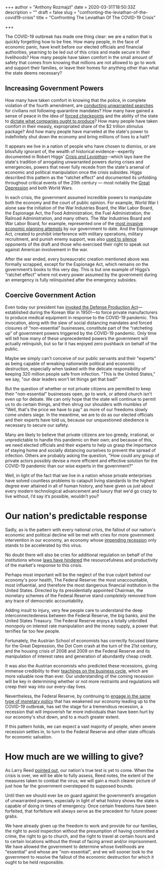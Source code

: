 +++
author = "Anthony Rozmajzl"
date = 2020-03-31T18:50:33Z
description = ""
draft = false
slug = "confronting-the-leviathan-of-the-covid19-crisis"
title = "Confronting The Leviathan Of The COVID-19 Crisis"

+++


The COVID-19 outbreak has made one thing clear: we are a nation that is quickly forgetting how to be free. How many people, in the face of economic panic, have knelt before our elected officials and financial authorities, yearning to be led out of this crisis and made secure in their livelihoods? How many people have taken comfort in the small amount of safety that comes from knowing that millions are not allowed to go to work and support their families, or leave their homes for anything other than what the state deems necessary? 

## Increasing Government Powers

How many have taken comfort in knowing that the police, in complete violation of the fourth amendment, are [conducting unwarranted searches](https://thefreethoughtproject.com/police-door-to-door-searches-new-yorkers/) for civilians not following quarantine mandates? How many have gained a sense of peace in the idea of [forced checkpoints](https://www.foxnews.com/us/florida-coronavirus-border-checkpoints-nyc-louisiana-self-quarantine-60-days-jail) and the ability of the state to [dictate what companies ought to produce](https://www.politico.com/news/2020/03/27/trump-slams-gm-over-ventilator-production-delays-costs-151885)? How many people have taken comfort in their measly, expropriated share of the $2 trillion stimulus package? And how many people have marveled at the state's power to indefinitely shut down the economy and bring millions of lives to a halt?

It appears we live in a nation of people who have chosen to dismiss, or are blissfully ignorant of, the wealth of historical evidence--expertly documented in Robert Higgs' [*Crisis and Leviathan*](https://www.amazon.com/Crisis-Leviathan-Government-Anniversary-Independent/dp/1598131117)--which lays bare the state's tradition of arrogating unwarranted powers during crises and emergencies, powers that never fully recede from the state's arsenal of economic and political manipulation once the crisis subsides. Higgs described this pattern as the “ratchet effect” and documented its unfolding throughout critical events of the 20th century &mdash; most notably the [Great Depression](https://fee.org/articles/what-caused-the-great-depression/) and both World Wars.

In each crisis, the government assumed incredible powers to manipulate both the economy and the court of public opinion. For example, World War I alone saw the initiation of the War Industries Board, the War Labor Board, the Espionage Act, the Food Administration, the Fuel Administration, the Railroad Administration, and many others. The War Industries Board and War Labor Board, for example, represented one of the [most invasive economic planning attempts](https://mises.org/library/war-collectivism-world-war-i) by our government to date. And the Espionage Act, created to prohibit interference with military operations, military recruitment, and punish enemy support, was also [used to silence](https://mises.org/power-market/repeal-espionage-act) opponents of the draft and those who exercised their right to speak out against American involvement in the war.

After the war ended, every bureaucratic creation mentioned above was formally scrapped, except for the Espionage Act, which remains on the government’s books to this very day. This is but one example of Higgs’s “ratchet effect” where not every power assumed by the government during an emergency is fully relinquished after the emergency subsides.

## Coercive Government Action

Even today our president has [invoked the Defense Production Act](https://www.cnn.com/2020/04/02/politics/defense-production-act-ventilator-supplies/index.html)—established during the Korean War in 1950!—to force private manufacturers to produce medical equipment in response to the COVID-19 pandemic. This invocation, along with the slew of social distancing mandates and forced closures of “non-essential” businesses, constitute part of the “ratcheting up” of government powers triggered by the COVID-19 pandemic. Only time will tell how many of these unprecedented powers the government will actually relinquish, but so far it has enjoyed zero pushback on behalf of the public.

Maybe we simply can't conceive of our public servants and their "experts" as being capable of wreaking nationwide political and economic destruction, especially when tasked with the delicate responsibility of keeping 320 million people safe from infection. "This is the United States," we say, "our dear leaders won't let things get that bad!"

But the question of whether or not private citizens are permitted to keep their "non-essential" businesses open, go to work, or attend church isn't even up for debate. We can only hope that the state will continue to permit us to do certain things, and then shrug our shoulders with mumbles of "Well, that's the price we have to pay" as more of our freedoms slowly come unders siege. In the meantime, we are to do as our elected officials and their experts have told us, because our unquestioned obedience is necessary to secure our safety. 

Many are likely to believe that private citizens are too greedy, irrational, or unpredictable to handle this pandemic on their own; and because of this, we need elected officials and their experts to help us grasp the importance of staying home and socially distancing ourselves to prevent the spread of infection. Others are probably asking the question, "How could any group of private actors possibly devise a more efficient and effective solution for the COVID-19 pandemic than our wise experts in the government?"

Well, in light of the fact that we live in a nation whose private enterprises have solved countless problems to catapult living standards to the highest degree ever attained in all of human history, and have given us just about every modern technological advancement and luxury that we'd go crazy to live without, I’d say it’s possible, wouldn’t you?

# Our nation's predictable response

Sadly, as is the pattern with every national crisis, the fallout of our nation's economic and political decline will be met with cries for more government intervention in our economy, an economy whose [impending recession](https://fee.org/articles/covid-19-isn-t-the-true-culprit-of-the-coming-recession/) only stands to be accelerated by this virus.

No doubt there will also be cries for additional regulation on behalf of the institutions whose [laws have hindered](https://fee.org/articles/the-fda-is-still-undermining-coronavirus-response-efforts/) the resourcefulness and productivity of the market's response to this crisis.

Perhaps most important will be the neglect of the true culprit behind our economy's poor health, The Federal Reserve: the most unaccountable, most influential, and therefore the most dangerous financial institution in the United States. Directed by its presidentially appointed Chairman, the monetary schemes of the Federal Reserve stand *completely* removed from any trace of democratic accountability. 

Adding insult to injury, very few people care to understand the deep interconnectedeness between the Federal Reserve, the big banks, and the United States Treasury. The Federal Reserve enjoys a totally unbridled monopoly on interest rate manipulation and the money supply, a power that terrifies far too few people.

Fortunately, the Austrian School of economists has correctly focused blame for the Great Depression, the Dot Com crash at the turn of the 21st century, and the housing crisis of 2008 and 2009 on the Federal Reserve and its manipulation of interest rates and generation of abundantly cheap credit. 

It was also the Austrian economists who predicted these recessions, giving immense credibility to their [teachings on the business cycle](https://mises.org/wire/austrian-business-cycle-theory-explained), which are more valuable now than ever. Our understanding of the coming recession will be key in determining whether or not more restraints and regulations will creep their way into our every-day lives.

Nevertheless, the Federal Reserve, by continuing to [engage in the same type of monetary policy](https://mises.org/wire/coronavirus-central-banks-stand-ready-more-stimulus) that has weakened our economy leading up to the COVID-19 outbreak, has set the stage for a tremendous recession, a recession that will impoverish far more individuals than have been hurt by our economy's shut down, and to a much greater extent.

If this pattern holds, we can expect a vast majority of people, when severe recession settles in, to turn to the Federal Reserve and other state officials for economic salvation.

# How much are we willing to give?

As Larry Reed [pointed out](https://fee.org/articles/a-nation-s-true-test-comes-after-the-crisis/), our nation's true test is yet to come. When the crisis is over, we will be able to fully assess, Reed notes, the extent of the measures taken to combat the virus; we will gain a much clearer picture of just how far the government overstepped its supposed bounds.

Until then we should ever be on guard against the government’s arrogation of unwarranted powers, especially in light of what history shows the state is capable of doing in times of emergency. Once certain freedoms have been forfeited, that forfeiture will always serve as the precedent for future power grabs.

We have already given up the freedom to work and provide for our families, the right to avoid inspection without the presumption of having committed a crime, the right to go to church, and the right to travel at certain hours and to certain locations without the threat of facing arrest and/or imprisonment. We have allowed the government to determine whose livelihoods are "essential" and whose are "non-essential", and we will sooner look to the government to resolve the fallout of the economic destruction for which it ought to be held responsible.

